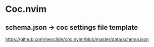 # Coc.nvim

## schema.json -> coc settings file template

<https://github.com/neoclide/coc.nvim/blob/master/data/schema.json>
